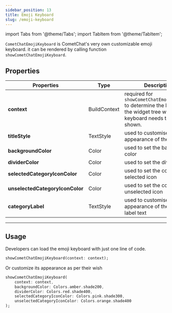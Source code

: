 ```yaml
---
sidebar_position: 13
title: Emoji Keyboard
slug: /emoji-keyboard
---
```


import Tabs from '@theme/Tabs';
import TabItem from '@theme/TabItem';

`CometChatEmojiKeyboard` is CometChat's very own customizable emoji keyboard. it can be rendered by calling function `showCometChatEmojiKeyboard`.

## Properties

| Properties | Type | Description | 
| ---- | ---- | ---- | 
| **context** | BuildContext | required for `showCometChatEmojiKeyboard` to determine the location in the widget tree where the keyboard needs to be shown. | 
| **titleStyle** | TextStyle | used to customise the appearance of the title text | 
| **backgroundColor** | Color | used to set the background color | 
| **dividerColor** | Color | used to set the divider color | 
| **selectedCategoryIconColor** | Color | used to set the color of selected icon | 
| **unselectedCategoryIconColor** | Color | used to set the color of unselected icon | 
| **categoryLabel** | TextStyle | used to customise the appearance of the category label text | 

---

## Usage

Developers can load the emoji keyboard with just one line of code.

<Tabs>

<TabItem value="Dart" label="Dart">

```dart
showCometChatEmojiKeyboard(context: context);
```

</TabItem>

</Tabs>

Or customize its appearance as per their wish

<Tabs>

<TabItem value="Dart" label="Dart">

```dart
showCometChatEmojiKeyboard(
    context: context,
    backgroundColor: Colors.amber.shade200,
    dividerColor: Colors.red.shade400,
    selectedCategoryIconColor: Colors.pink.shade300,
    unselectedCategoryIconColor: Colors.orange.shade400
);
```

</TabItem>

</Tabs>


